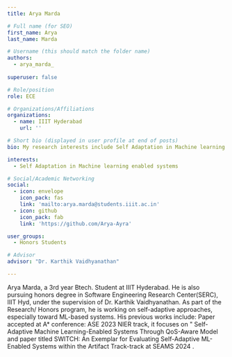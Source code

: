```yaml
---
title: Arya Marda 

# Full name (for SEO)
first_name: Arya
last_name: Marda

# Username (this should match the folder name)
authors:
  - arya_marda_
  
superuser: false

# Role/position
role: ECE

# Organizations/Affiliations
organizations:
  - name: IIIT Hyderabad
    url: ''

# Short bio (displayed in user profile at end of posts)
bio: My research interests include Self Adaptation in Machine learning enabled systems

interests:
  - Self Adaptation in Machine learning enabled systems

# Social/Academic Networking
social:
  - icon: envelope
    icon_pack: fas
    link: 'mailto:arya.marda@students.iiit.ac.in'
  - icon: github
    icon_pack: fab
    link: 'https://github.com/Arya-Ayra'

user_groups:
  - Honors Students

# Advisor
advisor: "Dr. Karthik Vaidhyanathan"

---
```

Arya Marda, a 3rd year Btech. Student at IIIT Hyderabad. He is also pursuing honors degree in Software Engineering Research Center(SERC), IIIT Hyd, under the supervision of Dr. Karthik Vaidhyanathan. As part of the Research/ Honors program, he is working on self-adaptive approaches, especially toward ML-based systems. His previous works include: Paper accepted at A* conference: ASE 2023 NIER track, it focuses on " Self-Adaptive Machine Learning-Enabled Systems Through QoS-Aware Model and paper titled SWITCH: An Exemplar for Evaluating Self-Adaptive ML-Enabled Systems within the Artifact Track-track at SEAMS 2024 .
